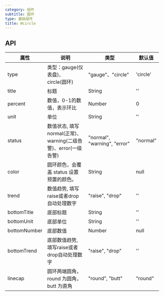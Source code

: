 ```yaml
---
category: 组件
subtitle: 圆环
type: 基础组件
title: Wcircle 
---
```


## API

| 属性        | 说明                                       | 类型     | 默认值    |
| ---------- | ---------------------------------------- | ------ | ------ |
| type      | 类型：gauge(仪表盘)、 circle(圆环)           | "gauge"、"circle" | 'circle'     |
| title      | 标题                                      | String | ''     |
| percent    | 数值，0-1的数值，表示环比                  | Number | 0     |
| unit       | 单位                                     | String | ''     |
| status     | 数值状态, 填写 normal(正常)、warning(二级告警)、error(一级告警) |"normal", "warning", "error" | "normal"     |
| color | 圆环颜色，会覆盖 status 设置预置的颜色。 |String | null |
| trend      | 数值趋势, 填写 raise或者drop自动处理数字    | "raise", "drop" | ''  |
| bottomTitle| 底部标题                                   | String| ''  |
| bottomUnit | 底部单位                                   | String| ''  |
| bottomNumber| 底部数值                                   | Number| null  |
| bottomTrend| 底部数值趋势, 填写raise或者drop自动处理数字    | "raise", "drop" | ''  |
| linecap | 圆环两端圆角，round 为圆角，butt 为直角 | "round", "butt" | "round" |
